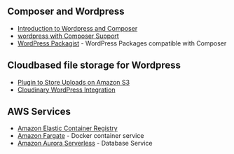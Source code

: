 ## Composer and Wordpress
* [Introduction to Wordpress and Composer](https://www.pmg.com/blog/composer-and-wordpress/?cn-reloaded=1)
* [wordpress with Composer Support](https://github.com/johnpbloch/wordpress)
* [WordPress Packagist](https://wpackagist.org/) - WordPress Packages compatible with Composer
## Cloudbased file storage for Wordpress
* [Plugin to Store Uploads on Amazon S3](https://github.com/humanmade/S3-Uploads)
* [Cloudinary WordPress Integration](https://cloudinary.com/documentation/wordpress_integration)
## AWS Services
* [Amazon Elastic Container Registry](https://aws.amazon.com/ecr/)
* [Amazon Fargate](https://aws.amazon.com/fargate/) - Docker container service
* [Amazon Aurora Serverless](https://aws.amazon.com/rds/aurora/serverless/?nc=sn&loc=2&dn=6) - Database Service